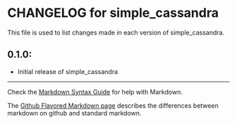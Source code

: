 # CHANGELOG for simple_cassandra

This file is used to list changes made in each version of simple_cassandra.

## 0.1.0:

* Initial release of simple_cassandra

- - - 
Check the [Markdown Syntax Guide](http://daringfireball.net/projects/markdown/syntax) for help with Markdown.

The [Github Flavored Markdown page](http://github.github.com/github-flavored-markdown/) describes the differences between markdown on github and standard markdown.
